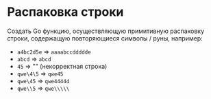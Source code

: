 # Распаковка строки

Создать Go функцию, осуществляющую примитивную распаковку строки, содержащую повторяющиеся символы / руны, например:

* `a4bc2d5e` => `aaaabccddddde`
* `abcd` => `abcd`
* `45` => "" (некорректная строка)
* `qwe\4\5` => `qwe45`
* `qwe\45` => `qwe44444`
* `qwe\\5` => `qwe\\\\\`
